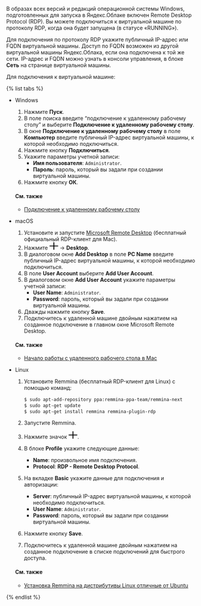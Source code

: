 В образах всех версий и редакций операционной системы Windows, подготовленных для запуска в Яндекс.Облаке включен Remote Desktop Protocol (RDP). Вы можете подключиться к виртуальной машине по протоколу RDP, когда она будет запущена (в статусе «RUNNING»).

Для подключения по протоколу RDP укажите публичный IP-адрес или FQDN виртуальной машины. Доступ по FQDN возможен из другой виртуальной машины Яндекс.Облака, если она подключена к той же сети. IP-адрес и FQDN можно узнать в консоли управления, в блоке **Сеть** на странице виртуальной машины.

Для подключения к виртуальной машине:

{% list tabs %}

- Windows
  
  1. Нажмите **Пуск**.
  2. В поле поиска введите <q>подключение к удаленному рабочему столу</q> и выберите **Подключение к удаленному рабочему столу**.
  3. В окне **Подключение к удаленному рабочему столу** в поле **Компьютер** введите публичный IP-адрес виртуальной машины, к которой необходимо подключиться.
  4. Нажмите кнопку **Подключиться**.
  5. Укажите параметры учетной записи:
      - **Имя пользователя**: `Administrator`.
      - **Пароль**: пароль, который вы задали при создании виртуальной машины.
  6. Нажмите кнопку **ОК**.
  
  #### См. также
  - [Подключение к удаленному рабочему столу](https://support.microsoft.com/ru-ru/help/17463/windows-7-connect-to-another-computer-remote-desktop-connection)
  
- macOS
  
  1. Установите и запустите [Microsoft Remote Desktop](https://itunes.apple.com/ru/app/microsoft-remote-desktop/id1295203466) (бесплатный официальный RDP-клиент для Mac).
  2. Нажмите ![image](../_assets/plus.svg) → **Desktop**.
  3. В диалоговом окне **Add Desktop** в поле **PC Name** введите публичный IP-адрес виртуальной машины, к которой необходимо подключиться.
  4. В поле **User Account** выберите **Add User Account**.
  5. В диалоговом окне **Add User Account** укажите параметры учетной записи:
      - **User Name**: `Administrator`.
      - **Password**: пароль, который вы задали при создании виртуальной машины.
  6. Дважды нажмите кнопку **Save**.
  7. Подключитесь к удаленной машине двойным нажатием на созданное подключение в главном окне Microsoft Remote Desktop.
  
  #### См. также
  - [Начало работы с удаленного рабочего стола в Mac](https://docs.microsoft.com/ru-ru/windows-server/remote/remote-desktop-services/clients/remote-desktop-mac)
  
- Linux
  
  1. Установите Remmina (бесплатный RDP-клиент для Linux) с помощью команд:
  
      ```
      $ sudo apt-add-repository ppa:remmina-ppa-team/remmina-next
      $ sudo apt-get update
      $ sudo apt-get install remmina remmina-plugin-rdp
      ```
  
  2. Запустите Remmina.
  3. Нажмите значок ![image](../_assets/plus.svg).
  4. В блоке **Profile** укажите следующие данные:
      - **Name**: произвольное имя подключения.
      - **Protocol**: **RDP - Remote Desktop Protocol**.
  5. На вкладке **Basic** укажите данные для подключения и авторизации:
      - **Server**: публичный IP-адрес виртуальной машины, к которой необходимо подключиться.
      - **User Name**: `Administrator`.
      - **Password**: пароль, который вы задали при создании виртуальной машины.
  6. Нажмите кнопку **Save**.
  7. Подключитесь к удаленной машине двойным нажатием на созданное подключение в списке подключений для быстрого доступа.
  
  #### См. также
  - [Установка Remmina на дистрибутивы Linux отличные от Ubuntu](https://remmina.org/how-to-install-remmina/)
  
{% endlist %}
